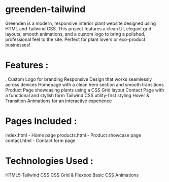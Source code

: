 # greenden-tailwind

Greenden is a modern, responsive interior plant website designed using HTML and Tailwind CSS. This project features a clean UI, elegant grid layouts, smooth animations, and a custom logo to bring a polished, professional feel to the site. Perfect for plant lovers or eco-product businesses!

# Features :

. Custom Logo for branding
 Responsive Design that works seamlessly across devices
 Homepage with a clean hero section and smooth transitions
 Product Page showcasing plants using a CSS Grid layout
 Contact Page with a functional and stylish form
 Tailwind CSS utility-first styling
 Hover & Transition Animations for an interactive experience

# Pages Included :

 index.html - Home page
 products.html - Product showcase page
 contact.html - Contact form page

# Technologies Used :

 HTML5
 Tailwind CSS
 CSS Grid & Flexbox
 Basic CSS Animations
